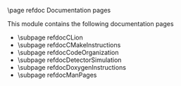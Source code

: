 \page refdoc Documentation pages

This module contains the following documentation pages

- \subpage refdocCLion
- \subpage refdocCMakeInstructions
- \subpage refdocCodeOrganization
- \subpage refdocDetectorSimulation
- \subpage refdocDoxygenInstructions
- \subpage refdocManPages
